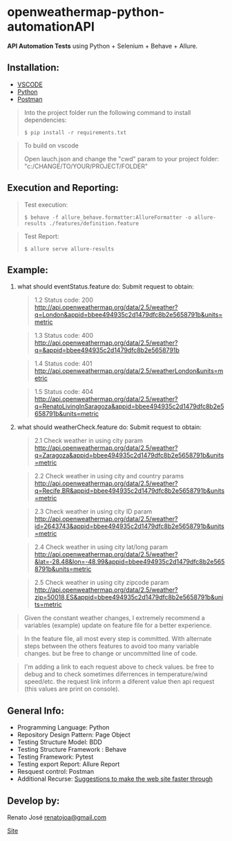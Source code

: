 # openweathermap-python-automationAPI

**API Automation Tests** using Python + Selenium + Behave + Allure.

## Installation:
- [VSCODE](https://code.visualstudio.com/)
- [Python](https://www.python.org/downloads/)
- [Postman](https://www.getpostman.com/downloads/)

> Into the project folder run the following command to install dependencies:
>
> `$ pip install -r requirements.txt`

> To build on vscode 
>
> Open lauch.json and change the "cwd" param to your project folder: "c:/CHANGE/TO/YOUR/PROJECT/FOLDER"

## Execution and Reporting:

> Test execution:
>
> `$ behave -f allure_behave.formatter:AllureFormatter -o allure-results ./features/definition.feature`

> Test Report:
>
> `$ allure serve allure-results`

## Example:
1. what should eventStatus.feature do:
    Submit request to obtain: 
    
    >    1.2 Status code: 200
            http://api.openweathermap.org/data/2.5/weather?q=London&appid=bbee494935c2d1479dfc8b2e5658791b&units=metric
    
    >    1.3 Status code: 400
            http://api.openweathermap.org/data/2.5/weather?q=&appid=bbee494935c2d1479dfc8b2e5658791b
    
    >    1.4 Status code: 401
            http://api.openweathermap.org/data/2.5/weatherLondon&units=metric
    
    >    1.5 Status code: 404
            http://api.openweathermap.org/data/2.5/weather?q=RenatoLivingInSaragoza&appid=bbee494935c2d1479dfc8b2e5658791b&units=metric

2. what should weatherCheck.feature do:
    Submit request to obtain:
    
    >    2.1 Check weather in using city param
    >           http://api.openweathermap.org/data/2.5/weather?q=Zaragoza&appid=bbee494935c2d1479dfc8b2e5658791b&units=metric
    
    >    2.2 Check weather in using city and country params
    >            http://api.openweathermap.org/data/2.5/weather?q=Recife,BR&appid=bbee494935c2d1479dfc8b2e5658791b&units=metric
    
    >    2.3 Check weather in using city ID param
    >            http://api.openweathermap.org/data/2.5/weather?id=2643743&appid=bbee494935c2d1479dfc8b2e5658791b&units=metric
    
    >    2.4 Check weather in using city lat/long param
    >            http://api.openweathermap.org/data/2.5/weather?&lat=-28.48&lon=-48.99&appid=bbee494935c2d1479dfc8b2e5658791b&units=metric
    
    >    2.5 Check weather in using city zipcode param
    >            http://api.openweathermap.org/data/2.5/weather?zip=50018,ES&appid=bbee494935c2d1479dfc8b2e5658791b&units=metric

>  Given the constant weather changes, I extremely recommend a variables (example) update on feature file for a better experience.



> In the feature file, all most every step is committed. With alternate steps between the others features to avoid too many variable changes. but be free to change or uncommitted line of code.



> I'm adding a link to each request above to check values. be free to debug and to check sometimes diferrences in temperature/wind speed/etc. the request link inform a diferent value then api request (this values are print on console).

## General Info:

- Programming Language: Python
- Repository Design Pattern: Page Object
- Testing Structure Model: BDD
- Testing Structure Framework : Behave
- Testing Framework: Pytest
- Testing export Report: Allure Report
- Resquest control: Postman
- Additional Recurse: [Suggestions to make the web site faster through](https://developers.google.com/speed/pagespeed/insights/?hl=pt-BR&url=http%3A%2F%2Fapi.openweathermap.org%2Fdata%2F2.5%2Fweather%3Fzip%3D50018%2Ces%26appid%3Dbbee494935c2d1479dfc8b2e5658791b%26units%3Dmetric)


## Develop by:
Renato José <renatojoa@gmail.com>

[Site](http://www.renato.pw/)
